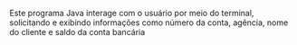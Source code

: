 Este programa Java interage com o usuário por meio do terminal, solicitando e exibindo informações como número da conta, agência, nome do cliente e saldo da conta bancária

